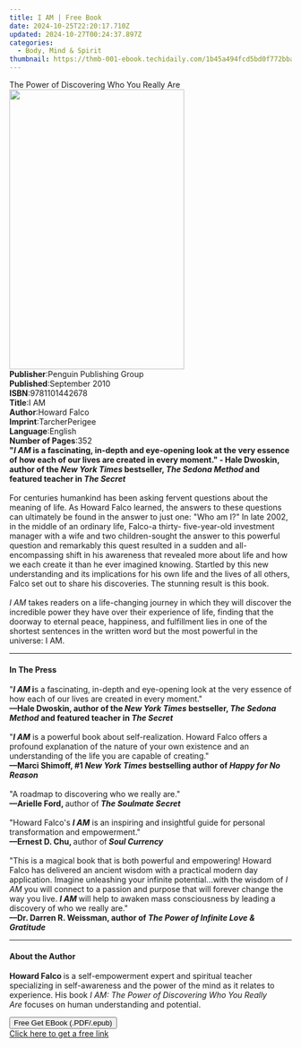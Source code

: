 ```yaml
---
title: I AM | Free Book
date: 2024-10-25T22:20:17.710Z
updated: 2024-10-27T00:24:37.897Z
categories:
  - Body, Mind & Spirit
thumbnail: https://thmb-001-ebook.techidaily.com/1b45a494fcd5bd0f772bba9ceaf2ecbd316e4518477ea294f084476a04e21b50.jpg
---
```

<main id="book-container">
  <div class="flex flex-col">
    <div class="book-brief flex-1 py-6 px-4 sm:p-6 md:py-10 md:px-8">
      <!-- brief-->
      <div class="book-brief-main">
        The Power of Discovering Who You Really Are
      </div>
    </div>
    <div
      class="book-meta-info flex-1 grid gap-4 col-start-1 col-end-3 row-start-1 sm:mb-6 sm:grid-cols-4 lg:gap-6 lg:col-start-2 lg:row-end-6 lg:row-span-6 lg:mb-0"
    >
      <div
        class="book-meta-info-left place-content-center mt-4 p-4 text-sm leading-6 col-start-2 col-span-2 dark:text-slate-400"
      >
        <img
          class="w-full h-500 object-cover rounded-lg sm:h-255 sm:col-span-2 lg:col-span-full"
          src="https://img-001-ebook.techidaily.com/1bf3d7ab4c1e49f0bd626996b9b1e4e8d983e2ef0be7250750e02eb6cb86c1cd.jpg"
          alt=""
          width="312"
          height="500"
        />
      </div>
      <div
        class="book-meta-info-right mt-2 col-start-1 row-start-2 col-span-3 self-center"
      >
        <!-- meta data  -->
        <div class="flex flex-col px-4 md:px-8">
          <div class="flex-1">
            <strong>Publisher</strong>:<span class="px-2"
              >Penguin Publishing Group</span
            >
          </div>
          <div class="flex-1">
            <strong>Published</strong>:<span class="px-2">September 2010</span>
          </div>
          <div class="flex-1">
            <strong>ISBN</strong>:<span class="px-2">9781101442678</span>
          </div>
          <div class="flex-1">
            <strong>Title</strong>:<span class="px-2">I AM</span>
          </div>
          <div class="flex-1">
            <strong>Author</strong>:<span class="px-2">Howard Falco</span>
          </div>
          <div class="flex-1">
            <strong>Imprint</strong>:<span class="px-2">TarcherPerigee</span>
          </div>
          <div class="flex-1">
            <strong>Language</strong>:<span class="px-2">English</span>
          </div>
          <div class="flex-1">
            <strong>Number of Pages</strong>:<span class="px-2">352</span>
          </div>
        </div>
      </div>
    </div>
    <div class="book-description flex-1 py-6 px-4 sm:p-6 md:py-10 md:px-8">
      <div class="book-description-main">
        <div accordion-content="" id="description">
          <b
            >"<i>I AM</i> is a fascinating, in-depth and eye-opening look at the
            very essence of how each of our lives are created in every moment."
            - Hale Dwoskin, author of the <i>New York Times</i> bestseller,
            <i>The Sedona Method</i> and featured teacher in
            <i>The Secret</i></b
          ><br /><br />For centuries humankind has been asking fervent questions
          about the meaning of life. As Howard Falco learned, the answers to
          these questions can ultimately be found in the answer to just one:
          "Who am I?" In late 2002, in the middle of an ordinary life, Falco-a
          thirty- five-year-old investment manager with a wife and two
          children-sought the answer to this powerful question and remarkably
          this quest resulted in a sudden and all-encompassing shift in his
          awareness that revealed more about life and how we each create it than
          he ever imagined knowing. Startled by this new understanding and its
          implications for his own life and the lives of all others, Falco set
          out to share his discoveries. The stunning result is this book.<br /><br /><i
            >I AM</i
          >
          takes readers on a life-changing journey in which they will discover
          the incredible power they have over their experience of life, finding
          that the doorway to eternal peace, happiness, and fulfillment lies in
          one of the shortest sentences in the written word but the most
          powerful in the universe: I AM.
        </div>
        <div class="accordion-fader"></div>
      </div>
    </div>
    <div class="book-excerpts flex-1 py-6 px-4 sm:p-6 md:py-10 md:px-8">
      <!-- excerpts-->
      <div class="book-excerpts-main">
        <hr />
        <h4 class="placeholder placeholder-heading">
          <span>In The Press</span>
        </h4>
        <p>
          "<b><i>I AM</i> i</b>s a fascinating, in-depth and eye-opening look at
          the very essence of how each of our lives are created in every
          moment."<br /><b
            >—Hale Dwoskin, author of the <i>New York Times</i> bestseller,
            <i>The Sedona Method</i> and featured teacher in
            <i>The Secret</i></b
          ><br /><br />"<b><i>I AM</i></b> is a powerful book about
          self-realization. Howard Falco offers a profound explanation of the
          nature of your own existence and an understanding of the life you are
          capable of creating."<br /><b
            >—Marci Shimoff, #1 <i>New York Times</i> bestselling author of
            <i>Happy for No Reason</i></b
          ><br /><br />"A roadmap to discovering who we really are."<br /><b
            >—Arielle Ford, </b
          >author of<b><i> The Soulmate Secret</i></b
          ><br /><br />"Howard Falco's <i><b>I AM</b></i> is an inspiring and
          insightful guide for personal transformation and empowerment."<br /><b
            ><b>—</b>Ernest D. Chu, </b
          >author of<b> <i>Soul Currency</i></b
          ><br /><br />"This is a magical book that is both powerful and
          empowering! Howard Falco has delivered an ancient wisdom with a
          practical modern day application. Imagine unleashing your infinite
          potential...with the wisdom of <i>I AM</i> you will connect to a
          passion and purpose that will forever change the way you live.
          <i
            ><b>I AM</b><i><b> </b></i></i
          >will help to awaken mass consciousness by leading a discovery of who
          we really are."<br /><b
            >—Dr. Darren R. Weissman, author of<i
              ><i> <i>The Power of Infinite Love &amp; Gratitude</i> </i></i
            ></b
          >
        </p>
      </div>
    </div>
    <div class="book-about-author flex-1 py-6 px-4 sm:p-6 md:py-10 md:px-8">
      <!-- about author-->
      <div class="book-main-author-main">
        <hr />
        <h4 class="placeholder placeholder-heading">
          <span>About the Author</span>
        </h4>
        <p>
          <b
            ><b><b>Howard Falco</b>&nbsp;</b></b
          >is a self-empowerment expert and spiritual teacher specializing in
          self-awareness and the power of the mind as it relates to experience.
          His book&nbsp;<i>I AM: The Power of Discovering Who You Really Are</i
          >&nbsp;focuses on human understanding and potential.
        </p>
      </div>
    </div>
    <div class="book-free-get flex-1 py-6 px-4 sm:p-6 md:py-10 md:px-8">
      <button
        id="btn-free-get"
        class="bg-blue-500 hover:bg-blue-700 text-white font-bold py-2 px-4 rounded"
      >
        Free Get EBook (.PDF/.epub)
      </button>
      <div id="countdown-display" class="px-2 text-lg mt-2"></div>
      <a
        id="free-link"
        class="hidden bg-blue-500 hover:bg-blue-700 text-white font-bold py-2 px-4 rounded"
        href="https://www.ebooks.com/en-us/book/563368/i-am/howard-falco/"
        target="_blank"
        >Click here to get a free link</a
      >
    </div>
    <script>
      let countdownTime = 0;
      let countdownInterval = null;
      document
        .getElementById('btn-free-get')
        .addEventListener('click', startCountdown);
      function startCountdown() {
        countdownTime = new Date().getTime() + 60000 * 3;
        countdownInterval = setInterval(updateCountdown, 1000);
        document.getElementById('btn-free-get').disabled = true;
        document
          .getElementById('btn-free-get')
          .classList.add('bg-gray-500', 'cursor-not-allowed');
      }
      function updateCountdown() {
        let currentTime = new Date().getTime();
        let timeLeft = countdownTime - currentTime;
        let secondsLeft = Math.floor(timeLeft / 1000);
        document.getElementById('countdown-display').innerHTML =
          `Remaining time: ${secondsLeft} seconds.`;
        if (secondsLeft <= 0) {
          clearInterval(countdownInterval);
          document.getElementById('btn-free-get').classList.add('hidden');
          document.getElementById('free-link').classList.remove('hidden');
          document.getElementById('countdown-display').innerHTML = '';
        }
      }
    </script>
  </div>
</main>

<ins class="adsbygoogle"
      style="display:block"
      data-ad-client="ca-pub-7571918770474297"
      data-ad-slot="8358498916"
      data-ad-format="auto"
      data-full-width-responsive="true"></ins>
    